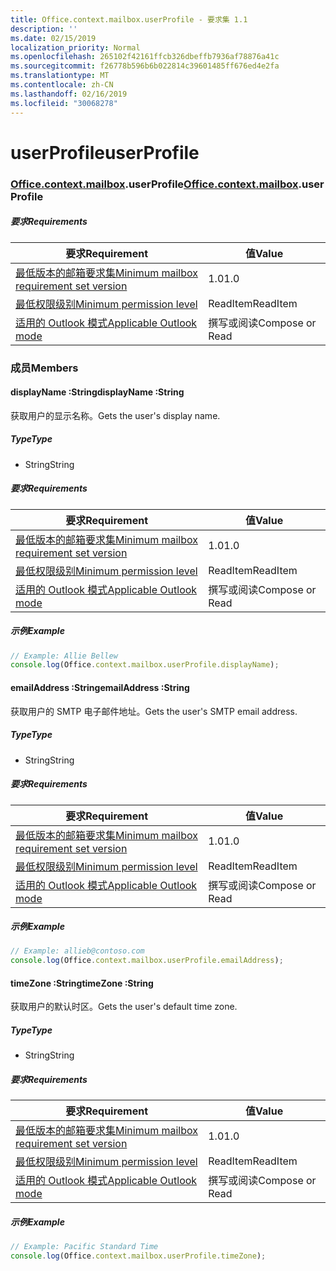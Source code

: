 ```yaml
---
title: Office.context.mailbox.userProfile - 要求集 1.1
description: ''
ms.date: 02/15/2019
localization_priority: Normal
ms.openlocfilehash: 265102f42161ffcb326dbeffb7936af78876a41c
ms.sourcegitcommit: f26778b596b6b022814c39601485ff676ed4e2fa
ms.translationtype: MT
ms.contentlocale: zh-CN
ms.lasthandoff: 02/16/2019
ms.locfileid: "30068278"
---
```

# <a name="userprofile"></a><span data-ttu-id="e4234-102">userProfile</span><span class="sxs-lookup"><span data-stu-id="e4234-102">userProfile</span></span>

### <a name="officeofficemdcontextofficecontextmdmailboxofficecontextmailboxmduserprofile"></a><span data-ttu-id="e4234-103">[Office](Office.md)[.context](Office.context.md)[.mailbox](Office.context.mailbox.md).userProfile</span><span class="sxs-lookup"><span data-stu-id="e4234-103">[Office](Office.md)[.context](Office.context.md)[.mailbox](Office.context.mailbox.md).userProfile</span></span>

##### <a name="requirements"></a><span data-ttu-id="e4234-104">要求</span><span class="sxs-lookup"><span data-stu-id="e4234-104">Requirements</span></span>

|<span data-ttu-id="e4234-105">要求</span><span class="sxs-lookup"><span data-stu-id="e4234-105">Requirement</span></span>| <span data-ttu-id="e4234-106">值</span><span class="sxs-lookup"><span data-stu-id="e4234-106">Value</span></span>|
|---|---|
|[<span data-ttu-id="e4234-107">最低版本的邮箱要求集</span><span class="sxs-lookup"><span data-stu-id="e4234-107">Minimum mailbox requirement set version</span></span>](/office/dev/add-ins/reference/requirement-sets/outlook-api-requirement-sets)| <span data-ttu-id="e4234-108">1.0</span><span class="sxs-lookup"><span data-stu-id="e4234-108">1.0</span></span>|
|[<span data-ttu-id="e4234-109">最低权限级别</span><span class="sxs-lookup"><span data-stu-id="e4234-109">Minimum permission level</span></span>](https://docs.microsoft.com/outlook/add-ins/understanding-outlook-add-in-permissions)| <span data-ttu-id="e4234-110">ReadItem</span><span class="sxs-lookup"><span data-stu-id="e4234-110">ReadItem</span></span>|
|[<span data-ttu-id="e4234-111">适用的 Outlook 模式</span><span class="sxs-lookup"><span data-stu-id="e4234-111">Applicable Outlook mode</span></span>](https://docs.microsoft.com/outlook/add-ins/#extension-points)| <span data-ttu-id="e4234-112">撰写或阅读</span><span class="sxs-lookup"><span data-stu-id="e4234-112">Compose or Read</span></span>|

### <a name="members"></a><span data-ttu-id="e4234-113">成员</span><span class="sxs-lookup"><span data-stu-id="e4234-113">Members</span></span>

####  <a name="displayname-string"></a><span data-ttu-id="e4234-114">displayName :String</span><span class="sxs-lookup"><span data-stu-id="e4234-114">displayName :String</span></span>

<span data-ttu-id="e4234-115">获取用户的显示名称。</span><span class="sxs-lookup"><span data-stu-id="e4234-115">Gets the user's display name.</span></span>

##### <a name="type"></a><span data-ttu-id="e4234-116">Type</span><span class="sxs-lookup"><span data-stu-id="e4234-116">Type</span></span>

*   <span data-ttu-id="e4234-117">String</span><span class="sxs-lookup"><span data-stu-id="e4234-117">String</span></span>

##### <a name="requirements"></a><span data-ttu-id="e4234-118">要求</span><span class="sxs-lookup"><span data-stu-id="e4234-118">Requirements</span></span>

|<span data-ttu-id="e4234-119">要求</span><span class="sxs-lookup"><span data-stu-id="e4234-119">Requirement</span></span>| <span data-ttu-id="e4234-120">值</span><span class="sxs-lookup"><span data-stu-id="e4234-120">Value</span></span>|
|---|---|
|[<span data-ttu-id="e4234-121">最低版本的邮箱要求集</span><span class="sxs-lookup"><span data-stu-id="e4234-121">Minimum mailbox requirement set version</span></span>](/office/dev/add-ins/reference/requirement-sets/outlook-api-requirement-sets)| <span data-ttu-id="e4234-122">1.0</span><span class="sxs-lookup"><span data-stu-id="e4234-122">1.0</span></span>|
|[<span data-ttu-id="e4234-123">最低权限级别</span><span class="sxs-lookup"><span data-stu-id="e4234-123">Minimum permission level</span></span>](https://docs.microsoft.com/outlook/add-ins/understanding-outlook-add-in-permissions)| <span data-ttu-id="e4234-124">ReadItem</span><span class="sxs-lookup"><span data-stu-id="e4234-124">ReadItem</span></span>|
|[<span data-ttu-id="e4234-125">适用的 Outlook 模式</span><span class="sxs-lookup"><span data-stu-id="e4234-125">Applicable Outlook mode</span></span>](https://docs.microsoft.com/outlook/add-ins/#extension-points)| <span data-ttu-id="e4234-126">撰写或阅读</span><span class="sxs-lookup"><span data-stu-id="e4234-126">Compose or Read</span></span>|

##### <a name="example"></a><span data-ttu-id="e4234-127">示例</span><span class="sxs-lookup"><span data-stu-id="e4234-127">Example</span></span>

```javascript
// Example: Allie Bellew
console.log(Office.context.mailbox.userProfile.displayName);
```

####  <a name="emailaddress-string"></a><span data-ttu-id="e4234-128">emailAddress :String</span><span class="sxs-lookup"><span data-stu-id="e4234-128">emailAddress :String</span></span>

<span data-ttu-id="e4234-129">获取用户的 SMTP 电子邮件地址。</span><span class="sxs-lookup"><span data-stu-id="e4234-129">Gets the user's SMTP email address.</span></span>

##### <a name="type"></a><span data-ttu-id="e4234-130">Type</span><span class="sxs-lookup"><span data-stu-id="e4234-130">Type</span></span>

*   <span data-ttu-id="e4234-131">String</span><span class="sxs-lookup"><span data-stu-id="e4234-131">String</span></span>

##### <a name="requirements"></a><span data-ttu-id="e4234-132">要求</span><span class="sxs-lookup"><span data-stu-id="e4234-132">Requirements</span></span>

|<span data-ttu-id="e4234-133">要求</span><span class="sxs-lookup"><span data-stu-id="e4234-133">Requirement</span></span>| <span data-ttu-id="e4234-134">值</span><span class="sxs-lookup"><span data-stu-id="e4234-134">Value</span></span>|
|---|---|
|[<span data-ttu-id="e4234-135">最低版本的邮箱要求集</span><span class="sxs-lookup"><span data-stu-id="e4234-135">Minimum mailbox requirement set version</span></span>](/office/dev/add-ins/reference/requirement-sets/outlook-api-requirement-sets)| <span data-ttu-id="e4234-136">1.0</span><span class="sxs-lookup"><span data-stu-id="e4234-136">1.0</span></span>|
|[<span data-ttu-id="e4234-137">最低权限级别</span><span class="sxs-lookup"><span data-stu-id="e4234-137">Minimum permission level</span></span>](https://docs.microsoft.com/outlook/add-ins/understanding-outlook-add-in-permissions)| <span data-ttu-id="e4234-138">ReadItem</span><span class="sxs-lookup"><span data-stu-id="e4234-138">ReadItem</span></span>|
|[<span data-ttu-id="e4234-139">适用的 Outlook 模式</span><span class="sxs-lookup"><span data-stu-id="e4234-139">Applicable Outlook mode</span></span>](https://docs.microsoft.com/outlook/add-ins/#extension-points)| <span data-ttu-id="e4234-140">撰写或阅读</span><span class="sxs-lookup"><span data-stu-id="e4234-140">Compose or Read</span></span>|

##### <a name="example"></a><span data-ttu-id="e4234-141">示例</span><span class="sxs-lookup"><span data-stu-id="e4234-141">Example</span></span>

```javascript
// Example: allieb@contoso.com
console.log(Office.context.mailbox.userProfile.emailAddress);
```

####  <a name="timezone-string"></a><span data-ttu-id="e4234-142">timeZone :String</span><span class="sxs-lookup"><span data-stu-id="e4234-142">timeZone :String</span></span>

<span data-ttu-id="e4234-143">获取用户的默认时区。</span><span class="sxs-lookup"><span data-stu-id="e4234-143">Gets the user's default time zone.</span></span>

##### <a name="type"></a><span data-ttu-id="e4234-144">Type</span><span class="sxs-lookup"><span data-stu-id="e4234-144">Type</span></span>

*   <span data-ttu-id="e4234-145">String</span><span class="sxs-lookup"><span data-stu-id="e4234-145">String</span></span>

##### <a name="requirements"></a><span data-ttu-id="e4234-146">要求</span><span class="sxs-lookup"><span data-stu-id="e4234-146">Requirements</span></span>

|<span data-ttu-id="e4234-147">要求</span><span class="sxs-lookup"><span data-stu-id="e4234-147">Requirement</span></span>| <span data-ttu-id="e4234-148">值</span><span class="sxs-lookup"><span data-stu-id="e4234-148">Value</span></span>|
|---|---|
|[<span data-ttu-id="e4234-149">最低版本的邮箱要求集</span><span class="sxs-lookup"><span data-stu-id="e4234-149">Minimum mailbox requirement set version</span></span>](/office/dev/add-ins/reference/requirement-sets/outlook-api-requirement-sets)| <span data-ttu-id="e4234-150">1.0</span><span class="sxs-lookup"><span data-stu-id="e4234-150">1.0</span></span>|
|[<span data-ttu-id="e4234-151">最低权限级别</span><span class="sxs-lookup"><span data-stu-id="e4234-151">Minimum permission level</span></span>](https://docs.microsoft.com/outlook/add-ins/understanding-outlook-add-in-permissions)| <span data-ttu-id="e4234-152">ReadItem</span><span class="sxs-lookup"><span data-stu-id="e4234-152">ReadItem</span></span>|
|[<span data-ttu-id="e4234-153">适用的 Outlook 模式</span><span class="sxs-lookup"><span data-stu-id="e4234-153">Applicable Outlook mode</span></span>](https://docs.microsoft.com/outlook/add-ins/#extension-points)| <span data-ttu-id="e4234-154">撰写或阅读</span><span class="sxs-lookup"><span data-stu-id="e4234-154">Compose or Read</span></span>|

##### <a name="example"></a><span data-ttu-id="e4234-155">示例</span><span class="sxs-lookup"><span data-stu-id="e4234-155">Example</span></span>

```javascript
// Example: Pacific Standard Time
console.log(Office.context.mailbox.userProfile.timeZone);
```
